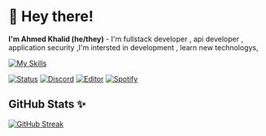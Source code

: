 # 👋 Hey there!
<p><b>I'm Ahmed Khalid (he/they)</b> - I'm fullstack developer , api developer , application security ,I'm intersted in development , learn new technologys,   </p>


[![My Skills](https://skillicons.dev/icons?i=javascript,typescript,css,react,bootstrap,java,spring,postgres,mongo,prisma,docker,nest,php,postman&)](https://skillicons.dev)



  <a href="#"><img alt="Status" src="https://img.shields.io/badge/status-active-success.svg"></a>
<a href="#"><img alt="Discord" src="https://img.shields.io/badge/Playing-Online-7289DA.svg"></a>
  <a href="#"><img alt="Editor" src="https://img.shields.io/badge/VS_Code-Coding-007ACC.svg?logo=visual-studio-code"></a>
  <a href="#"><img alt="Spotify" src="https://img.shields.io/badge/Spotify-listen-1DB954.svg?logo=spotify"></a>

  <!-- ## GitHub Stats ✨ -->
 
## GitHub Stats ✨

[![GitHub Streak](https://streak-stats.demolab.com?user=nando-z&theme=radical)](https://git.io/streak-stats)
